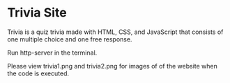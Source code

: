 # Trivia Site

Trivia is a quiz trivia made with HTML, CSS, and JavaScript that consists of one multiple choice and one free response.

Run http-server in the terminal.

Please view trivia1.png and trivia2.png for images of of the website when the code is executed.  
